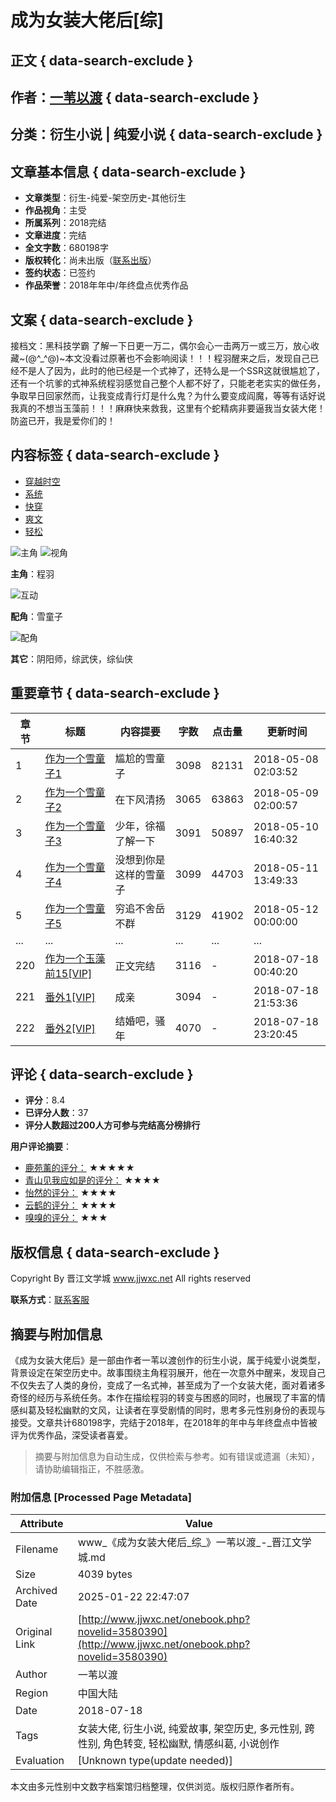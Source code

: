 # 成为女装大佬后\[综\]

## 正文 { data-search-exclude }


## 作者：[一苇以渡](http://www.jjwxc.net/oneauthor.php?authorid=1734920) { data-search-exclude }

## 分类：衍生小说 | 纯爱小说 { data-search-exclude }

## 文章基本信息 { data-search-exclude }

- **文章类型**：衍生-纯爱-架空历史-其他衍生
- **作品视角**：主受
- **所属系列**：2018完结
- **文章进度**：完结
- **全文字数**：680198字
- **版权转化**：尚未出版（[联系出版](https://www.jjwxc.net/aboutus/#fragment-29)）
- **签约状态**：已签约
- **作品荣誉**：2018年年中/年终盘点优秀作品

## 文案 { data-search-exclude }

接档文：黑科技学霸 了解一下日更一万二，偶尔会心一击两万一或三万，放心收藏~(@^\_^@)~本文没看过原著也不会影响阅读！！！程羽醒来之后，发现自己已经不是人了因为，此时的他已经是一个式神了，还特么是一个SSR这就很尴尬了，还有一个坑爹的式神系统程羽感觉自己整个人都不好了，只能老老实实的做任务，争取早日回家然而，让我变成青行灯是什么鬼？为什么要变成阎魔，等等有话好说我真的不想当玉藻前！！！麻麻快来救我，这里有个蛇精病非要逼我当女装大佬！防盗已开，我是爱你们的！

## 内容标签 { data-search-exclude }

- [穿越时空](https://www.jjwxc.net/bookbase.php?bq=60)
- [系统](https://www.jjwxc.net/bookbase.php?bq=122)
- [快穿](https://www.jjwxc.net/bookbase.php?bq=125)
- [爽文](https://www.jjwxc.net/bookbase.php?bq=137)
- [轻松](https://www.jjwxc.net/bookbase.php?bq=262)

![主角](https://static.jjwxc.net/images/basic/main_role.png) ![视角](https://static.jjwxc.net/images/basic/main_view.png)

**主角**：程羽

![互动](https://static.jjwxc.net/images/basic/relation_right_to_left.png?ver=240613)

**配角**：雪童子

![配角](https://static.jjwxc.net/images/basic/costar.png)

**其它**：阴阳师，综武侠，综仙侠

## 重要章节 { data-search-exclude }

| 章节 | 标题 | 内容提要 | 字数 | 点击量 | 更新时间 |
|------|------|----------|------|-------|---------|
| 1 | [作为一个雪童子1](http://www.jjwxc.net/onebook.php?novelid=3580390&chapterid=1) | 尴尬的雪童子 | 3098 | 82131 | 2018-05-08 02:03:52 |
| 2 | [作为一个雪童子2](http://www.jjwxc.net/onebook.php?novelid=3580390&chapterid=2) | 在下风清扬 | 3065 | 63863 | 2018-05-09 02:00:57 |
| 3 | [作为一个雪童子3](http://www.jjwxc.net/onebook.php?novelid=3580390&chapterid=3) | 少年，徐福了解一下 | 3091 | 50897 | 2018-05-10 16:40:32 |
| 4 | [作为一个雪童子4](http://www.jjwxc.net/onebook.php?novelid=3580390&chapterid=4) | 没想到你是这样的雪童子 | 3099 | 44703 | 2018-05-11 13:49:33 |
| 5 | [作为一个雪童子5](http://www.jjwxc.net/onebook.php?novelid=3580390&chapterid=5) | 穷追不舍岳不群 | 3129 | 41902 | 2018-05-12 00:00:00 |
| ... | ... | ... | ... | ... | ... |
| 220 | [作为一个玉藻前15\[VIP\]](http://www.jjwxc.net/onebook.php?novelid=3580390&chapterid=220) | 正文完结 | 3116 | - | 2018-07-18 00:40:20 |
| 221 | [番外1\[VIP\]](http://www.jjwxc.net/onebook.php?novelid=3580390&chapterid=221) | 成亲 | 3094 | - | 2018-07-18 21:53:36 |
| 222 | [番外2\[VIP\]](http://www.jjwxc.net/onebook.php?novelid=3580390&chapterid=222) | 结婚吧，骚年 | 4070 | - | 2018-07-18 23:20:45 |

## 评论 { data-search-exclude }

- **评分**：8.4
- **已评分人数**：37
- **评分人数超过200人方可参与完结高分榜排行**

**用户评论摘要**：

- [鹿苑薰的评分：](/onereader.php?readerid=24508768#novelreview) ★★★★★
- [青山见我应如是的评分：](/onereader.php?readerid=26016723#novelreview) ★★★★
- [怡然的评分：](/onereader.php?readerid=13565828#novelreview) ★★★★
- [云鹤的评分：](/onereader.php?readerid=20018521#novelreview) ★★★★
- [嗅嗅的评分：](/onereader.php?readerid=22819625#novelreview) ★★★

## 版权信息 { data-search-exclude }

Copyright By 晋江文学城 www.jjwxc.net All rights reserved

**联系方式**：[联系客服](http://help.jjwxc.net/user/contact)
<!-- tcd_original_link http://www.jjwxc.net/onebook.php?novelid=3580390 -->


## 摘要与附加信息

<!-- tcd_abstract -->
《成为女装大佬后》是一部由作者一苇以渡创作的衍生小说，属于纯爱小说类型，背景设定在架空历史中。故事围绕主角程羽展开，他在一次意外中醒来，发现自己不仅失去了人类的身份，变成了一名式神，甚至成为了一个女装大佬，面对着诸多奇怪的经历与系统任务。本作在描绘程羽的转变与困惑的同时，也展现了丰富的情感纠葛及轻松幽默的文风，让读者在享受剧情的同时，思考多元性别身份的表现与接受。文章共计680198字，完结于2018年，在2018年的年中与年终盘点中皆被评为优秀作品，深受读者喜爱。
<!-- tcd_abstract_end -->

> 摘要与附加信息为自动生成，仅供检索与参考。如有错误或遗漏（未知），请协助编辑指正，不胜感激。

### 附加信息 [Processed Page Metadata]

| Attribute       | Value                                  |
|-----------------|----------------------------------------|
| Filename        | www_《成为女装大佬后_综_》一苇以渡_-_晋江文学城.md                             |
| Size            | 4039 bytes                           |
| Archived Date   | 2025-01-22 22:47:07                             |
| Original Link   | [http://www.jjwxc.net/onebook.php?novelid=3580390](http://www.jjwxc.net/onebook.php?novelid=3580390)                       |
| Author          | 一苇以渡                               |
| Region          | 中国大陆                               |
| Date            | 2018-07-18                                 |
| Tags            | 女装大佬, 衍生小说, 纯爱故事, 架空历史, 多元性别, 跨性别, 角色转变, 轻松幽默, 情感纠葛, 小说创作                                 |
| Evaluation            | [Unknown type(update needed)]                                 |
<!-- tcd_table_end -->

本文由多元性别中文数字档案馆归档整理，仅供浏览。版权归原作者所有。
